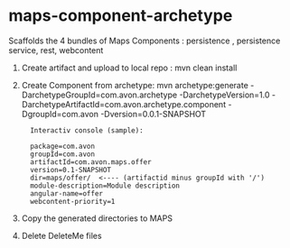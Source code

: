 maps-component-archetype
========================

Scaffolds the 4 bundles of Maps Components  : persistence , persistence service, rest, webcontent

1.    Create artifact and upload to local repo : mvn clean install
2.    Create Component from archetype: 
            mvn archetype:generate 
                  -DarchetypeGroupId=com.avon.archetype 
                  -DarchetypeVersion=1.0 
                  -DarchetypeArtifactId=com.avon.archetype.component 
                  -DgroupId=com.avon 
                  -Dversion=0.0.1-SNAPSHOT

            Interactiv console (sample):

            package=com.avon
            groupId=com.avon
            artifactId=com.avon.maps.offer
            version=0.1-SNAPSHOT
            dir=maps/offer/  <---- (artifactid minus groupId with '/')
            module-description=Module description
            angular-name=offer
            webcontent-priority=1
  
4.    Copy the generated directories to MAPS 
5.    Delete DeleteMe files



